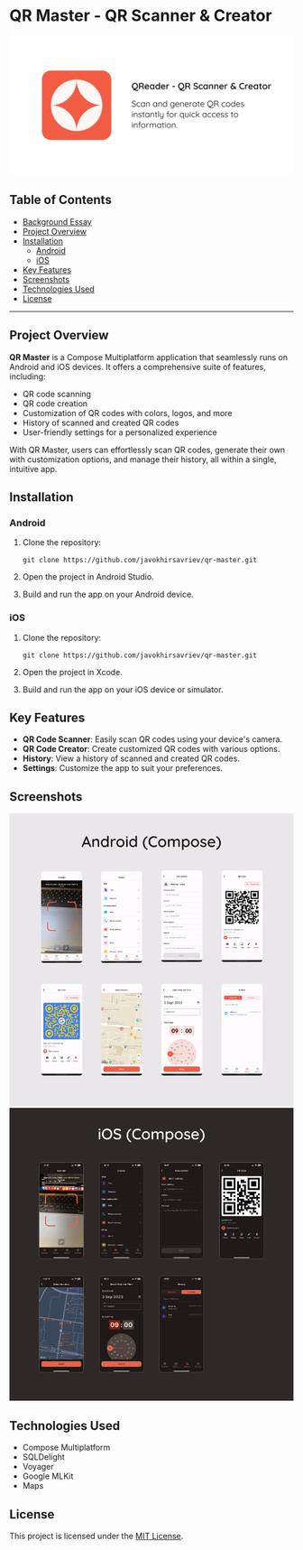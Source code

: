 # QR Master - QR Scanner & Creator

![QR Master Logo](images/qrmaster_logo.jpg)

## Table of Contents

- [Background Essay](ESSAY.md)
- [Project Overview](#project-overview)
- [Installation](#installation)
    - [Android](#android)
    - [iOS](#ios)
- [Key Features](#key-features)
- [Screenshots](#screenshots)
- [Technologies Used](#technologies-used)
- [License](#license)

---

## Project Overview

**QR Master** is a Compose Multiplatform application that seamlessly runs on Android and iOS
devices. It offers a comprehensive suite of features, including:

- QR code scanning
- QR code creation
- Customization of QR codes with colors, logos, and more
- History of scanned and created QR codes
- User-friendly settings for a personalized experience

With QR Master, users can effortlessly scan QR codes, generate their own with customization options,
and manage their history, all within a single, intuitive app.

## Installation

### Android

1. Clone the repository:
   ```
   git clone https://github.com/javokhirsavriev/qr-master.git
   ```

2. Open the project in Android Studio.

3. Build and run the app on your Android device.

### iOS

1. Clone the repository:
   ```
   git clone https://github.com/javokhirsavriev/qr-master.git
   ```

2. Open the project in Xcode.

3. Build and run the app on your iOS device or simulator.

## Key Features

- **QR Code Scanner**: Easily scan QR codes using your device's camera.
- **QR Code Creator**: Create customized QR codes with various options.
- **History**: View a history of scanned and created QR codes.
- **Settings**: Customize the app to suit your preferences.

## Screenshots

![QR Master (Android screenshots)](images/android.jpg)
![QR Master (iOS screenshots)](images/ios.jpg)

## Technologies Used

- Compose Multiplatform
- SQLDelight
- Voyager
- Google MLKit
- Maps

## License

This project is licensed under the [MIT License](LICENSE).